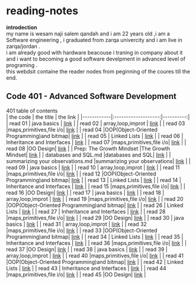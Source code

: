 # reading-notes
**introdection**<br />
my  name is wesam naji salem qandah and i am 22 years old ,i am a Software engineering , i graduated from zarqa  univercity and i am live in zarqa/jordan .<br />
i am already good with hardware beacouse i traning in company about it and i want to becoming a good software develpment in advanced level of programing .<br />
this webdsit containe  the reader nodes from peginning of the coures till the end.<br />
## Code 401 - Advanced Software Development<br />
401 table of contents<br />
| the code   |      the title      |  the link |
|------------|:-------------------:|----------:|
| read 01    |    java basics      | [link](https://wesam1999.github.io/reading-notes/401-read01)   |
| read 02    |  array,loop,improt  | [link](https://wesam1999.github.io/reading-notes/401-read02)    |
| read 03    |maps,primitives,file i/o| [link](https://wesam1999.github.io/reading-notes/401-read03)   |
| read 04    |OOP(Object-Oriented Programming)and bitmap| [link](https://wesam1999.github.io/reading-notes/401-read04)   |
| read 05    |    Linked Lists     | [link](https://wesam1999.github.io/reading-notes/401-read05)   |
| read 06    |  Inheritance and Interfaces  | [link](https://wesam1999.github.io/reading-notes/401-read06)    |
| read 07    |maps,primitives,file i/o| [link](https://wesam1999.github.io/reading-notes/401-read03)   |
| read 08    |OO Design| [link](https://wesam1999.github.io/reading-notes/401-read08)   |
| Prep: The Growth Mindset   |The Growth Mindset| [link](https://wesam1999.github.io/reading-notes/Prep:TheGrowthMindset)   |
| databases and SQL.md   |databases and SQL| [link](https://wesam1999.github.io/reading-notes/databasesandSQL)   |
| summarizing your observations.md   |summarizing your observations| [link](https://wesam1999.github.io/reading-notes/summarizingyourobservations)   |
| read 09    |    java basics      | [link](https://wesam1999.github.io/reading-notes/401-read01)   |
| read 10    |  array,loop,improt  | [link](https://wesam1999.github.io/reading-notes/401-read02)    |
| read 11    |maps,primitives,file i/o| [link](https://wesam1999.github.io/reading-notes/401-read03)   |
| read 12    |OOP(Object-Oriented Programming)and bitmap| [link](https://wesam1999.github.io/reading-notes/401-read04)   |
| read 13    |    Linked Lists     | [link](https://wesam1999.github.io/reading-notes/401-read05)   |
| read 14    |  Inheritance and Interfaces  | [link](https://wesam1999.github.io/reading-notes/401-read06)    |
| read 15    |maps,primitives,file i/o| [link](https://wesam1999.github.io/reading-notes/401-read03)   |
| read 16    |OO Design| [link](https://wesam1999.github.io/reading-notes/401-read08)   |
| read 17    |    java basics      | [link](https://wesam1999.github.io/reading-notes/401-read01)   |
| read 18    |  array,loop,improt  | [link](https://wesam1999.github.io/reading-notes/401-read02)    |
| read 19    |maps,primitives,file i/o| [link](https://wesam1999.github.io/reading-notes/401-read03)   |
| read 20    |OOP(Object-Oriented Programming)and bitmap| [link](https://wesam1999.github.io/reading-notes/401-read04)   |
| read 26    |    Linked Lists     | [link](https://wesam1999.github.io/reading-notes/401-read05)   |
| read 27    |  Inheritance and Interfaces  | [link](https://wesam1999.github.io/reading-notes/401-read06)    |
| read 28    |maps,primitives,file i/o| [link](https://wesam1999.github.io/reading-notes/401-read03)   |
| read 29    |OO Design| [link](https://wesam1999.github.io/reading-notes/401-read08)   |
| read 30    |    java basics      | [link](https://wesam1999.github.io/reading-notes/401-read01)   |
| read 31   |  array,loop,improt  | [link](https://wesam1999.github.io/reading-notes/401-read02)    |
| read 32    |maps,primitives,file i/o| [link](https://wesam1999.github.io/reading-notes/401-read03)   |
| read 33    |OOP(Object-Oriented Programming)and bitmap| [link](https://wesam1999.github.io/reading-notes/401-read04)   |
| read 34    |    Linked Lists     | [link](https://wesam1999.github.io/reading-notes/401-read05)   |
| read 35    |  Inheritance and Interfaces  | [link](https://wesam1999.github.io/reading-notes/401-read06)    |
| read 36    |maps,primitives,file i/o| [link](https://wesam1999.github.io/reading-notes/401-read03)   |
| read 37    |OO Design| [link](https://wesam1999.github.io/reading-notes/401-read08)   |
| read 38    |    java basics      | [link](https://wesam1999.github.io/reading-notes/401-read01)   |
| read 39    |  array,loop,improt  | [link](https://wesam1999.github.io/reading-notes/401-read02)    |
| read 40    |maps,primitives,file i/o| [link](https://wesam1999.github.io/reading-notes/401-read03)   |
| read 41    |OOP(Object-Oriented Programming)and bitmap| [link](https://wesam1999.github.io/reading-notes/401-read04)   |
| read 42    |    Linked Lists     | [link](https://wesam1999.github.io/reading-notes/401-read05)   |
| read 43    |  Inheritance and Interfaces  | [link](https://wesam1999.github.io/reading-notes/401-read06)    |
| read 44    |maps,primitives,file i/o| [link](https://wesam1999.github.io/reading-notes/401-read03)   |
| read 45    |OO Design| [link](https://wesam1999.github.io/reading-notes/401-read08)   |
